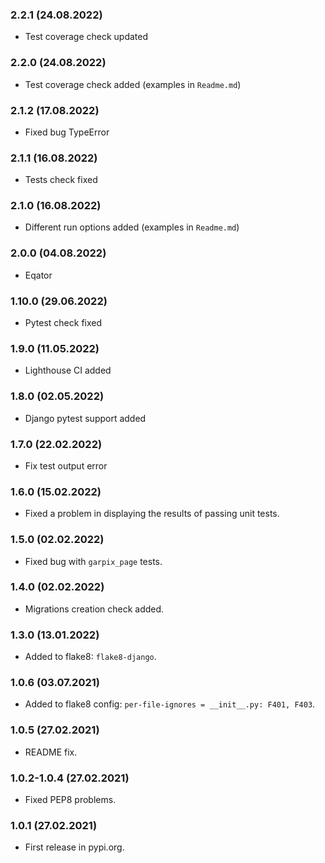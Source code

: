 ### 2.2.1 (24.08.2022)

- Test coverage check updated

### 2.2.0 (24.08.2022)

- Test coverage check added (examples in `Readme.md`)

### 2.1.2 (17.08.2022)

- Fixed bug TypeError

### 2.1.1 (16.08.2022)

- Tests check fixed

### 2.1.0 (16.08.2022)

- Different run options added (examples in `Readme.md`)

### 2.0.0 (04.08.2022)

- Eqator

### 1.10.0 (29.06.2022)

- Pytest check fixed

### 1.9.0 (11.05.2022)

- Lighthouse CI added

### 1.8.0 (02.05.2022)

- Django pytest support added

### 1.7.0 (22.02.2022)

- Fix test output error

### 1.6.0 (15.02.2022)

- Fixed a problem in displaying the results of passing unit tests.

### 1.5.0 (02.02.2022)

- Fixed bug with `garpix_page` tests.

### 1.4.0 (02.02.2022)

- Migrations creation check added.

### 1.3.0 (13.01.2022)

- Added to flake8: `flake8-django`.

### 1.0.6 (03.07.2021)

- Added to flake8 config: `per-file-ignores = __init__.py: F401, F403`.

### 1.0.5 (27.02.2021)

- README fix.

### 1.0.2-1.0.4 (27.02.2021)

- Fixed PEP8 problems.

### 1.0.1 (27.02.2021)

- First release in pypi.org.
